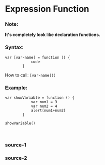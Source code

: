 # Expression Function

### Note: 
**It's completely look like declaration functions.**

### Syntax:
```
var [var-name] = function () {
            code
        }
```

How to call: `[var-name]()`

### Example:
```
var showVariable = function () {
            var num1 = 3
            var num2 = 4
            alert(num1+num2)
        }

showVariable()
```

<br>

### <a href="https://javascript.info/function-expressions" style="text-decoration: none;"> source-1 </a>

### <a href="https://medium.com/@mandeep1012/function-declarations-vs-function-expressions-b43646042052" style="text-decoration: none;"> source-2 </a>